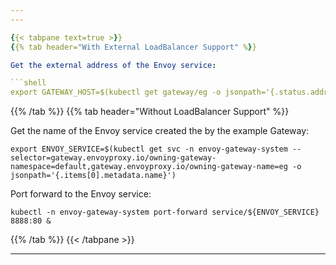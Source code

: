 ```yaml
---
---

{{< tabpane text=true >}}
{{% tab header="With External LoadBalancer Support" %}}

Get the external address of the Envoy service:

```shell
export GATEWAY_HOST=$(kubectl get gateway/eg -o jsonpath='{.status.addresses[0].value}')
```

{{% /tab %}}
{{% tab header="Without LoadBalancer Support" %}}

Get the name of the Envoy service created the by the example Gateway:

```shell
export ENVOY_SERVICE=$(kubectl get svc -n envoy-gateway-system --selector=gateway.envoyproxy.io/owning-gateway-namespace=default,gateway.envoyproxy.io/owning-gateway-name=eg -o jsonpath='{.items[0].metadata.name}')
```

Port forward to the Envoy service:

```shell
kubectl -n envoy-gateway-system port-forward service/${ENVOY_SERVICE} 8888:80 &
```

{{% /tab %}}
{{< /tabpane >}}

---
```

